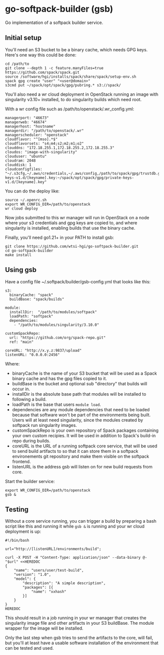 # go-softpack-builder (gsb)
Go implementation of a softpack builder service.

## Initial setup

You'll need an S3 bucket to be a binary cache, which needs GPG keys. Here's one
way this could be done:

```
cd /path/to
git clone --depth 1 -c feature.manyFiles=true https://github.com/spack/spack.git
source /software/hgi/installs/spack/share/spack/setup-env.sh
spack gpg create "user" "<user@domain>"
s3cmd put ~/spack/opt/spack/gpg/pubring.* s3://spack/
```

You'll also need a wr cloud deployment in OpenStack running an image with
singularity v3.10+ installed, to do singularity builds which need root.

With a wr config file such as /path/to/openstack/.wr_config.yml:
```
managerport: "46673"
managerweb: "46674"
managerhost: "hostname"
managerdir: "/path/to/openstack/.wr"
managerscheduler: "openstack"
cloudflavor: "^[mso].*$"
cloudflavorsets: "s4;m4;s2;m2;m1;o2"
clouddns: "172.18.255.1,172.18.255.2,172.18.255.3"
cloudos: "image-with-singularity"
clouduser: "ubuntu"
cloudram: 2048
clouddisk: 1
cloudconfigfiles: "~/.s3cfg,~/.aws/credentials,~/.aws/config,/path/to/spack/gpg/trustdb.gpg:~/spack/opt/spack/gpg/trustdb.gpg,/path/to/spack/gpg/pubring.kbx:~/spack/opt/spack/gpg/pubring.kbx,/path/to/spack/gpg/private-keys-v1.d/[keyname].key:~/spack/opt/spack/gpg/private-keys-v1.d/[keyname].key"
```

You can do the deploy like:

```
source ~/.openrc.sh
export WR_CONFIG_DIR=/path/to/openstack
wr cloud deploy
```

Now jobs submitted to this wr manager will run in OpenStack on a node where your
s3 credentials and gpg keys are copied to, and where singularity is installed,
enabling builds that use the binary cache.

Finally, you'll need go1.21+ in your PATH to install gsb:

```
git clone https://github.com/wtsi-hgi/go-softpack-builder.git
cd go-softpack-builder
make install
```

## Using gsb

Have a config file ~/.softpack/builder/gsb-config.yml that looks like this:

```
s3:
  binaryCache: "spack"
  buildBase: "spack/builds"

module:
  installDir:  "/path/to/modules/softpack"
  loadPath: "softpack"
  dependencies:
    - "/path/to/modules/singularity/3.10.0"

customSpackRepo:
  url: "https://github.com/org/spack-repo.git"
  ref: "main"

coreURL: "http://x.y.z:9837/upload"
listenURL: "0.0.0.0:2456"
```

Where:

- binaryCache is the name of your S3 bucket that will be used as a Spack
  binary cache and has the gpg files copied to it.
- buildBase is the bucket and optional sub "directory" that builds will occur
  in.
- installDir is the absolute base path that modules will be installed to
  following a build.
- loadPath is the base that users `module load`.
- dependencies are any module dependencies that need to be loaded because that
  software won't be part of the environments being built. Users will at least
  need singularity, since the modules created by softpack run singularity
  images.
- customSpackRepo is your own repository of Spack packages containing your own
  custom recipies. It will be used in addition to Spack's build-in repo during
  builds.
- coreURL is the URL of a running softpack core service, that will be used to
  send build artifacts to so that it can store them in a softpack environements
  git repository and make them visible on the softpack frontend.
- listenURL is the address gsb will listen on for new build requests from core.

Start the builder service:

```
export WR_CONFIG_DIR=/path/to/openstack
gsb &
```

## Testing

Without a core service running, you can trigger a build by preparing a bash
script like this and running it while `gsb &` is running and your wr cloud
deployment is up:

```
#!/bin/bash

url="http://[listenURL]/environments/build";

curl -X POST -H "Content-Type: application/json" --data-binary @- "$url" <<HEREDOC
{
	"name": "users/user/test-build",
	"version": "1.0",
	"model": {
		"description": "A simple description",
		"packages": [{
			"name": "xxhash"
		}]
	}
}
HEREDOC
```

This should result in a job running in your wr manager that creates the
singularity image file and other artifacts in your S3 buildBase. The module
wrapper for the image will be installed.

Only the last step when gsb tries to send the artifacts to the core, will fail,
but you'll at least have a usable software installation of the environment that
can be tested and used.
